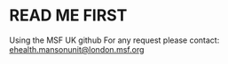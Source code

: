 # READ ME FIRST
Using the MSF UK github
For any request please contact: ehealth.mansonunit@london.msf.org
